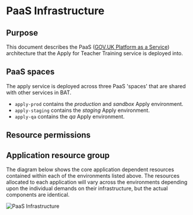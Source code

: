 # PaaS Infrastructure

## Purpose

This document describes the PaaS ([GOV.UK Platform as a Service](https://www.cloud.service.gov.uk)) architecture that the Apply for Teacher Training service is deployed into.

## PaaS spaces

The apply service is deployed across three PaaS 'spaces' that are shared with other services in BAT.

- `apply-prod` contains the *production* and *sandbox* Apply environment.
- `apply-staging` contains the *staging* Apply environment.
- `apply-qa` contains the *qa* Apply environment.

## Resource permissions

## Application resource group

The diagram below shows the core application dependent resources contained within each of the environments listed above. The resources allocated to each application will vary across the environments depending upon the individual demands on their infrastructure, but the actual components are identical.

![PaaS Infrastructure](paas-infrastructure.svg)
